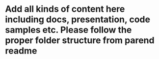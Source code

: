 # Add all kinds of content here including docs, presentation, code samples etc. Please follow the proper folder structure from parend readme